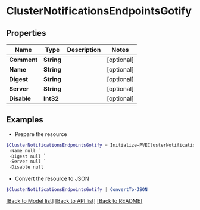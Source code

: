 # ClusterNotificationsEndpointsGotify
## Properties

Name | Type | Description | Notes
------------ | ------------- | ------------- | -------------
**Comment** | **String** |  | [optional] 
**Name** | **String** |  | [optional] 
**Digest** | **String** |  | [optional] 
**Server** | **String** |  | [optional] 
**Disable** | **Int32** |  | [optional] 

## Examples

- Prepare the resource
```powershell
$ClusterNotificationsEndpointsGotify = Initialize-PVEClusterNotificationsEndpointsGotify  -Comment null `
 -Name null `
 -Digest null `
 -Server null `
 -Disable null
```

- Convert the resource to JSON
```powershell
$ClusterNotificationsEndpointsGotify | ConvertTo-JSON
```

[[Back to Model list]](../README.md#documentation-for-models) [[Back to API list]](../README.md#documentation-for-api-endpoints) [[Back to README]](../README.md)

